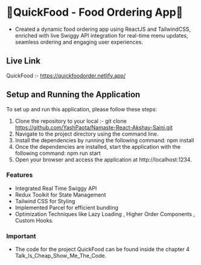 # 🚀QuickFood - Food Ordering App🚀
* Created a dynamic food ordering app using ReactJS and TailwindCSS, enriched with live Swiggy API integration for real-time menu updates, 
seamless ordering and engaging user experiences.

## Live Link
QuickFood :- https://quickfoodorder.netlify.app/

## Setup and Running the Application
To set up and run this application, please follow these steps:

1. Clone the repository to your local :- git clone https://github.com/YashPaota/Namaste-React-Akshay-Saini.git 
2. Navigate to the project directory using the command line.  
3. Install the dependencies by running the following command: npm install  
4. Once the dependencies are installed, start the application with the following command: npm run start  
5. Open your browser and access the application at http://localhost:1234. 

### Features
* Integrated Real Time Swiggy API
* Redux Toolkit for State Management
* Tailwind CSS for Styling
* Implemented Parcel for efficient bundling
* Optimization Techniques like Lazy Loading , Higher Order Components , Custom Hooks.

### Important
* The code for the project QuickFood can be found inside the chapter 4 Talk_Is_Cheap_Show_Me_The_Code.
